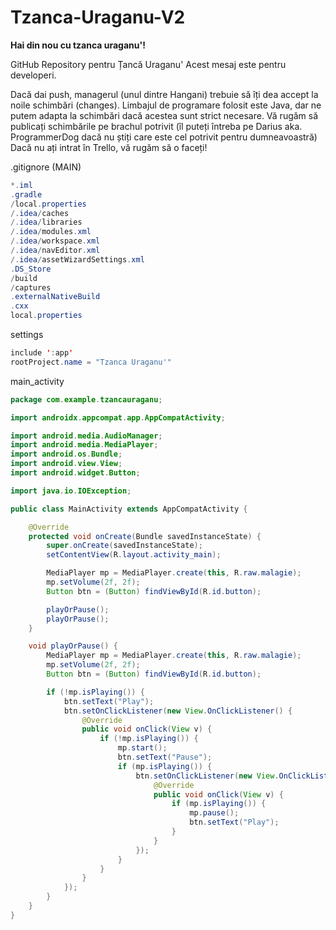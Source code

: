 # Tzanca-Uraganu-V2
**Hai din nou cu tzanca uraganu'!**

GitHub Repository pentru Țancă Uraganu'
Acest mesaj este pentru developeri.

Dacă dai push, managerul (unul dintre Hangani) trebuie să îți dea accept la noile schimbări (changes).
Limbajul de programare folosit este Java, dar ne putem adapta la schimbări dacă acestea sunt strict necesare.
Vă rugăm să publicați schimbările pe brachul potrivit (îl puteți întreba pe Darius aka. ProgrammerDog dacă nu știți care este cel potrivit pentru dumneavoastră)
Dacă nu ați intrat în Trello, vă rugăm să o faceți!

.gitignore (MAIN)

```java
*.iml
.gradle
/local.properties
/.idea/caches
/.idea/libraries
/.idea/modules.xml
/.idea/workspace.xml
/.idea/navEditor.xml
/.idea/assetWizardSettings.xml
.DS_Store
/build
/captures
.externalNativeBuild
.cxx
local.properties
```

settings

```java
include ':app'
rootProject.name = "Tzanca Uraganu'"
```

main_activity

```java
package com.example.tzancauraganu;

import androidx.appcompat.app.AppCompatActivity;

import android.media.AudioManager;
import android.media.MediaPlayer;
import android.os.Bundle;
import android.view.View;
import android.widget.Button;

import java.io.IOException;

public class MainActivity extends AppCompatActivity {

    @Override
    protected void onCreate(Bundle savedInstanceState) {
        super.onCreate(savedInstanceState);
        setContentView(R.layout.activity_main);

        MediaPlayer mp = MediaPlayer.create(this, R.raw.malagie);
        mp.setVolume(2f, 2f);
        Button btn = (Button) findViewById(R.id.button);

        playOrPause();
        playOrPause();
    }

    void playOrPause() {
        MediaPlayer mp = MediaPlayer.create(this, R.raw.malagie);
        mp.setVolume(2f, 2f);
        Button btn = (Button) findViewById(R.id.button);

        if (!mp.isPlaying()) {
            btn.setText("Play");
            btn.setOnClickListener(new View.OnClickListener() {
                @Override
                public void onClick(View v) {
                    if (!mp.isPlaying()) {
                        mp.start();
                        btn.setText("Pause");
                        if (mp.isPlaying()) {
                            btn.setOnClickListener(new View.OnClickListener() {
                                @Override
                                public void onClick(View v) {
                                    if (mp.isPlaying()) {
                                        mp.pause();
                                        btn.setText("Play");
                                    }
                                }
                            });
                        }
                    }
                }
            });
        }
    }
}
```
